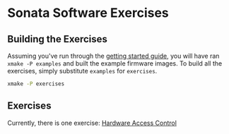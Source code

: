 <!--
Copyright lowRISC Contributors.
SPDX-License-Identifier: Apache-2.0
-->
# Sonata Software Exercises
## Building the Exercises

Assuming you've run through the [getting started guide][], you will have ran `xmake -P examples` and built the example firmware images.
To build all the exercises, simply substitute `examples` for `exercises`.

[getting started guide]: ../doc/getting-started.md

```sh
xmake -P exercises
```

## Exercises

Currently, there is one exercise: [Hardware Access Control](./hardware_access_control/)
